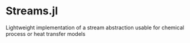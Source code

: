 # Streams.jl
Lightweight implementation of a stream abstraction usable for chemical process or heat transfer models
